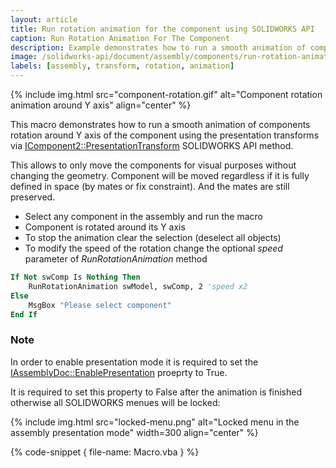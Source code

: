```yaml
---
layout: article
title: Run rotation animation for the component using SOLIDWORKS API
caption: Run Rotation Animation For The Component
description: Example demonstrates how to run a smooth animation of components rotation around axis using the presentation transforms in SOLIDWORKS API
image: /solidworks-api/document/assembly/components/run-rotation-animation/component-rotation.gif
labels: [assembly, transform, rotation, animation]
---
```

{% include img.html src="component-rotation.gif" alt="Component rotation animation around Y axis" align="center" %}

This macro demonstrates how to run a smooth animation of components rotation around Y axis of the component using the presentation transforms via [IComponent2::PresentationTransform](http://help.solidworks.com/2012/english/api/sldworksapi/solidworks.interop.sldworks~solidworks.interop.sldworks.icomponent2~presentationtransform.html) SOLIDWORKS API method.

This allows to only move the components for visual purposes without changing the geometry. Component will be moved regardless if it is fully defined in space (by mates or fix constraint). And the mates are still preserved.

* Select any component in the assembly and run the macro
* Component is rotated around its Y axis
* To stop the animation clear the selection (deselect all objects)
* To modify the speed of the rotation change the optional *speed* parameter of *RunRotationAnimation* method

~~~ vb
If Not swComp Is Nothing Then
    RunRotationAnimation swModel, swComp, 2 'speed x2
Else
    MsgBox "Please select component"
End If
~~~

### Note

In order to enable presentation mode it is required to set the [IAssemblyDoc::EnablePresentation](http://help.solidworks.com/2012/english/api/sldworksapi/SOLIDWORKS.Interop.sldworks~SOLIDWORKS.Interop.sldworks.IAssemblyDoc~EnablePresentation.html) proeprty to True.

It is required to set this property to False after the animation is finished otherwise all SOLIDWORKS menues will be locked:

{% include img.html src="locked-menu.png" alt="Locked menu in the assembly presentation mode" width=300 align="center" %}

{% code-snippet { file-name: Macro.vba } %}
